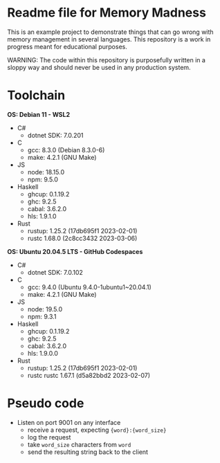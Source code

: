 # Readme file for Memory Madness
This is an example project to demonstrate things that can go wrong with memory management in several languages. This repository is a work in progress meant for educational purposes.

WARNING: The code within this repository is purposefully written in a sloppy way and should never be used in any production system.

# Toolchain
**OS: Debian 11 - WSL2**
- C#
  - dotnet SDK: 7.0.201
- C
  - gcc: 8.3.0 (Debian 8.3.0-6)
  - make: 4.2.1 (GNU Make)
- JS
  - node: 18.15.0
  - npm: 9.5.0
- Haskell
  - ghcup: 0.1.19.2
  - ghc: 9.2.5
  - cabal: 3.6.2.0
  - hls: 1.9.1.0
- Rust
  - rustup: 1.25.2 (17db695f1 2023-02-01)
  - rustc 1.68.0 (2c8cc3432 2023-03-06)

**OS: Ubuntu 20.04.5 LTS - GitHub Codespaces**
- C#
  - dotnet SDK: 7.0.102
- C
  - gcc: 9.4.0 (Ubuntu 9.4.0-1ubuntu1~20.04.1)
  - make: 4.2.1 (GNU Make)
- JS
  - node: 19.5.0
  - npm: 9.3.1
- Haskell
  - ghcup: 0.1.19.2
  - ghc: 9.2.5
  - cabal: 3.6.2.0
  - hls: 1.9.0.0
- Rust
  - rustup: 1.25.2 (17db695f1 2023-02-01)
  - rustc rustc 1.67.1 (d5a82bbd2 2023-02-07)

# Pseudo code
- Listen on port 9001 on any interface
  - receive a request, expecting `{word}:{word_size}`
  - log the request
  - take `word_size` characters from `word`
  - send the resulting string back to the client
